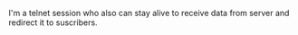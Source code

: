 I'm a telnet session who also can stay alive to receive data from server and redirect it to suscribers.